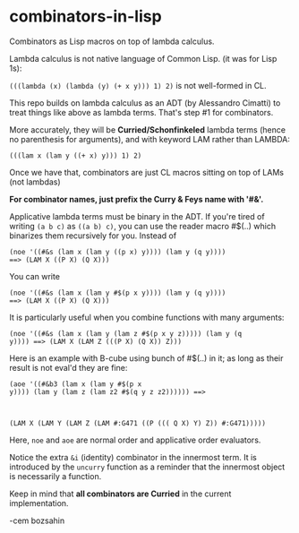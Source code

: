 # combinators-in-lisp
Combinators as Lisp macros on top of lambda calculus.

Lambda calculus is not native language of Common Lisp. (it was for Lisp 1s):

<code>(((lambda (x) (lambda (y) (+ x y))) 1) 2)</code> is not well-formed in CL.

This repo builds on lambda calculus as an ADT (by Alessandro Cimatti) to treat things like above as lambda terms.
That's step #1 for combinators.

More accurately, they will be <b>Curried/Schonfinkeled</b> lambda terms (hence no parenthesis for arguments), and with keyword LAM rather than LAMBDA:

<code>(((lam x (lam y ((+ x) y))) 1) 2)</code>

Once we have that, combinators are just CL macros sitting on top of LAMs (not lambdas)

<b>For combinator names, just prefix the Curry & Feys name with '#&'.</b>

Applicative lambda terms must be binary in the ADT. If you're tired of writing <code>(a b c)</code> as <code>((a b) c)</code>, you can use the reader macro #$(..) which binarizes them recursively for you. Instead of 

<code>(noe '((#&s (lam x (lam y ((p x) y)))) (lam y (q y)))) ==>
(LAM X ((P X) (Q X)))</code>

You can write 

<code>(noe '((#&s (lam x (lam y #$(p x y)))) (lam y (q y)))) ==>
(LAM X ((P X) (Q X)))</code>

It is particularly useful when you combine functions with many arguments:

<code>(noe '((#&s (lam x (lam y (lam z #$(p x y z))))) (lam y (q y)))) ==>
(LAM X (LAM Z (((P X) (Q X)) Z)))</code>

Here is an example with B-cube using bunch of #$(..) in it; as long as their result is not eval'd they are fine:

<code>(aoe '((#&b3 (lam x (lam y #$(p x y)))) (lam y (lam z (lam z2 #$(q y z z2)))))) ==>

(LAM X (LAM Y (LAM Z (LAM #:G471 ((P ((( Q X) Y) Z)) #:G471)))))
</code>

Here, <code>noe</code> and <code>aoe</code> are normal order and applicative order evaluators.

Notice the extra <code>&i</code> (identity) combinator in the innermost term. It is introduced by
the <code>uncurry</code> function as a reminder that the innermost object is necessarily a function.

Keep in mind that <b>all combinators are Curried</b> in the current implementation.

-cem bozsahin

